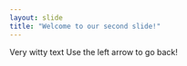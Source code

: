 ```yaml
---
layout: slide
title: "Welcome to our second slide!"
---
```

Very witty text
Use the left arrow to go back!
